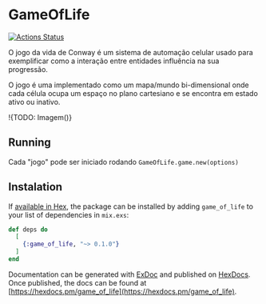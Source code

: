 # GameOfLife

[![Actions Status](https://github.com/adrianomota/game_of_life/workflows/CI/badge.svg)](https://github.com/{adrianomota/game_of_life/CI)

O jogo da vida de Conway é um sistema de automação celular usado para
exemplificar como a interação entre entidades influência na sua progressão.

O jogo é uma implementado como um mapa/mundo bi-dimensional onde cada célula
ocupa um espaço no plano cartesiano e se encontra em estado ativo ou inativo.

!{TODO: Imagem()}

## Running

Cada "jogo" pode ser iniciado rodando `GameOfLife.game.new(options)`

## Instalation

If [available in Hex](https://hex.pm/docs/publish), the package can be installed
by adding `game_of_life` to your list of dependencies in `mix.exs`:

```elixir
def deps do
  [
    {:game_of_life, "~> 0.1.0"}
  ]
end
```

Documentation can be generated with [ExDoc](https://github.com/elixir-lang/ex_doc)
and published on [HexDocs](https://hexdocs.pm). Once published, the docs can
be found at [https://hexdocs.pm/game_of_life](https://hexdocs.pm/game_of_life).
